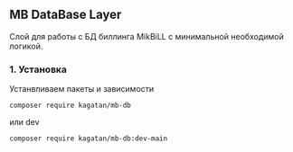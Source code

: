 ## MB DataBase Layer
Слой для работы с БД биллинга MikBiLL c минимальной необходимой логикой.

### 1. Установка

Устанвливаем пакеты и зависимости
```shell script
composer require kagatan/mb-db
```
или dev 
```shell script
composer require kagatan/mb-db:dev-main
```




